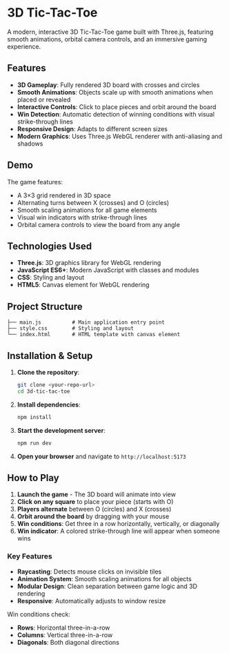 # 3D Tic-Tac-Toe

A modern, interactive 3D Tic-Tac-Toe game built with Three.js, featuring smooth animations, orbital camera controls, and an immersive gaming experience.

## Features

- **3D Gameplay**: Fully rendered 3D board with crosses and circles
- **Smooth Animations**: Objects scale up with smooth animations when placed or revealed
- **Interactive Controls**: Click to place pieces and orbit around the board
- **Win Detection**: Automatic detection of winning conditions with visual strike-through lines
- **Responsive Design**: Adapts to different screen sizes
- **Modern Graphics**: Uses Three.js WebGL renderer with anti-aliasing and shadows

## Demo

The game features:
- A 3×3 grid rendered in 3D space
- Alternating turns between X (crosses) and O (circles)
- Smooth scaling animations for all game elements
- Visual win indicators with strike-through lines
- Orbital camera controls to view the board from any angle

## Technologies Used

- **Three.js**: 3D graphics library for WebGL rendering
- **JavaScript ES6+**: Modern JavaScript with classes and modules
- **CSS**: Styling and layout
- **HTML5**: Canvas element for WebGL rendering

## Project Structure

```
├── main.js          # Main application entry point
├── style.css        # Styling and layout
└── index.html       # HTML template with canvas element
```

## Installation & Setup

1. **Clone the repository**:
   ```bash
   git clone <your-repo-url>
   cd 3d-tic-tac-toe
   ```

2. **Install dependencies**:
   ```bash
   npm install
   ```

3. **Start the development server**:
   ```bash
   npm run dev
   ```

4. **Open your browser** and navigate to `http://localhost:5173`


## How to Play

1. **Launch the game** - The 3D board will animate into view
2. **Click on any square** to place your piece (starts with O)
3. **Players alternate** between O (circles) and X (crosses)
4. **Orbit around the board** by dragging with your mouse
5. **Win conditions**: Get three in a row horizontally, vertically, or diagonally
6. **Win indicator**: A colored strike-through line will appear when someone wins

### Key Features
- **Raycasting**: Detects mouse clicks on invisible tiles
- **Animation System**: Smooth scaling animations for all objects
- **Modular Design**: Clean separation between game logic and 3D rendering
- **Responsive**: Automatically adjusts to window resize

Win conditions check:
- **Rows**: Horizontal three-in-a-row
- **Columns**: Vertical three-in-a-row  
- **Diagonals**: Both diagonal directions
